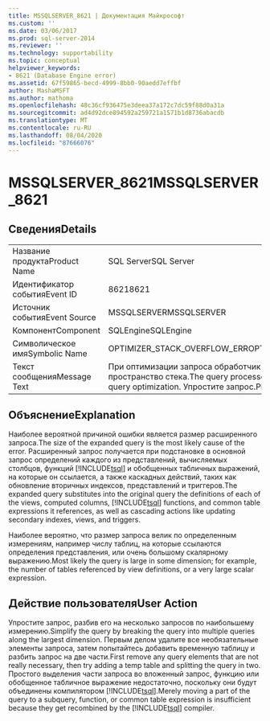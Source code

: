 ```yaml
---
title: MSSQLSERVER_8621 | Документация Майкрософт
ms.custom: ''
ms.date: 03/06/2017
ms.prod: sql-server-2014
ms.reviewer: ''
ms.technology: supportability
ms.topic: conceptual
helpviewer_keywords:
- 8621 (Database Engine error)
ms.assetid: 67f59865-becd-4999-8bb0-90aedd7effbf
author: MashaMSFT
ms.author: mathoma
ms.openlocfilehash: 48c36cf936475e3deea37a172c7dc59f88d0a31a
ms.sourcegitcommit: ad4d92dce894592a259721a1571b1d8736abacdb
ms.translationtype: MT
ms.contentlocale: ru-RU
ms.lasthandoff: 08/04/2020
ms.locfileid: "87666076"
---
```

# <a name="mssqlserver_8621"></a><span data-ttu-id="53ffc-102">MSSQLSERVER_8621</span><span class="sxs-lookup"><span data-stu-id="53ffc-102">MSSQLSERVER_8621</span></span>
    
## <a name="details"></a><span data-ttu-id="53ffc-103">Сведения</span><span class="sxs-lookup"><span data-stu-id="53ffc-103">Details</span></span>  
  
|||  
|-|-|  
|<span data-ttu-id="53ffc-104">Название продукта</span><span class="sxs-lookup"><span data-stu-id="53ffc-104">Product Name</span></span>|<span data-ttu-id="53ffc-105">SQL Server</span><span class="sxs-lookup"><span data-stu-id="53ffc-105">SQL Server</span></span>|  
|<span data-ttu-id="53ffc-106">Идентификатор события</span><span class="sxs-lookup"><span data-stu-id="53ffc-106">Event ID</span></span>|<span data-ttu-id="53ffc-107">8621</span><span class="sxs-lookup"><span data-stu-id="53ffc-107">8621</span></span>|  
|<span data-ttu-id="53ffc-108">Источник события</span><span class="sxs-lookup"><span data-stu-id="53ffc-108">Event Source</span></span>|<span data-ttu-id="53ffc-109">MSSQLSERVER</span><span class="sxs-lookup"><span data-stu-id="53ffc-109">MSSQLSERVER</span></span>|  
|<span data-ttu-id="53ffc-110">Компонент</span><span class="sxs-lookup"><span data-stu-id="53ffc-110">Component</span></span>|<span data-ttu-id="53ffc-111">SQLEngine</span><span class="sxs-lookup"><span data-stu-id="53ffc-111">SQLEngine</span></span>|  
|<span data-ttu-id="53ffc-112">Символическое имя</span><span class="sxs-lookup"><span data-stu-id="53ffc-112">Symbolic Name</span></span>|<span data-ttu-id="53ffc-113">OPTIMIZER_STACK_OVERFLOW_ERR</span><span class="sxs-lookup"><span data-stu-id="53ffc-113">OPTIMIZER_STACK_OVERFLOW_ERR</span></span>|  
|<span data-ttu-id="53ffc-114">Текст сообщения</span><span class="sxs-lookup"><span data-stu-id="53ffc-114">Message Text</span></span>|<span data-ttu-id="53ffc-115">При оптимизации запроса обработчик запросов исчерпал пространство стека.</span><span class="sxs-lookup"><span data-stu-id="53ffc-115">The query processor ran out of stack space during query optimization.</span></span> <span data-ttu-id="53ffc-116">Упростите запрос.</span><span class="sxs-lookup"><span data-stu-id="53ffc-116">Please simplify the query.</span></span>|  
  
## <a name="explanation"></a><span data-ttu-id="53ffc-117">Объяснение</span><span class="sxs-lookup"><span data-stu-id="53ffc-117">Explanation</span></span>  
 <span data-ttu-id="53ffc-118">Наиболее вероятной причиной ошибки является размер расширенного запроса.</span><span class="sxs-lookup"><span data-stu-id="53ffc-118">The size of the expanded query is the most likely cause of the error.</span></span> <span data-ttu-id="53ffc-119">Расширенный запрос получается при подстановке в основной запрос определений каждого из представлений, вычисляемых столбцов, функций [!INCLUDE[tsql](../../includes/tsql-md.md)] и обобщенных табличных выражений, на которые он ссылается, а также каскадных действий, таких как обновление вторичных индексов, представлений и триггеров.</span><span class="sxs-lookup"><span data-stu-id="53ffc-119">The expanded query substitutes into the original query the definitions of each of the views, computed columns, [!INCLUDE[tsql](../../includes/tsql-md.md)] functions, and common table expressions it references, as well as cascading actions like updating secondary indexes, views, and triggers.</span></span>  
  
 <span data-ttu-id="53ffc-120">Наиболее вероятно, что размер запроса велик по определенным измерениям, например числу таблиц, на которые ссылаются определения представления, или очень большому скалярному выражению.</span><span class="sxs-lookup"><span data-stu-id="53ffc-120">Most likely the query is large in some dimension; for example, the number of tables referenced by view definitions, or a very large scalar expression.</span></span>  
  
## <a name="user-action"></a><span data-ttu-id="53ffc-121">Действие пользователя</span><span class="sxs-lookup"><span data-stu-id="53ffc-121">User Action</span></span>  
 <span data-ttu-id="53ffc-122">Упростите запрос, разбив его на несколько запросов по наибольшему измерению.</span><span class="sxs-lookup"><span data-stu-id="53ffc-122">Simplify the query by breaking the query into multiple queries along the largest dimension.</span></span> <span data-ttu-id="53ffc-123">Первым делом удалите все необязательные элементы запроса, затем попытайтесь добавить временную таблицу и разбить запрос на две части.</span><span class="sxs-lookup"><span data-stu-id="53ffc-123">First remove any query elements that are not really necessary, then try adding a temp table and splitting the query in two.</span></span>  <span data-ttu-id="53ffc-124">Простого выделения части запроса во вложенный запрос, функцию или обобщенное табличное выражение недостаточно, поскольку они будут объединены компилятором [!INCLUDE[tsql](../../includes/tsql-md.md)].</span><span class="sxs-lookup"><span data-stu-id="53ffc-124">Merely moving a part of the query to a subquery, function, or common table expression is insufficient because they get recombined by the [!INCLUDE[tsql](../../includes/tsql-md.md)] compiler.</span></span>  
  
  
